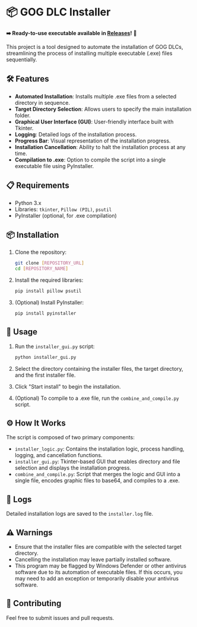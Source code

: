 # 📦 GOG DLC Installer

**➡️ Ready-to-use executable available in [Releases](https://github.com/yoxan101/gog-dlc-installer/releases/tag/alpha)!** 🚀

This project is a tool designed to automate the installation of GOG DLCs, streamlining the process of installing multiple executable (.exe) files sequentially.

## 🛠️ Features

-   **Automated Installation**: Installs multiple .exe files from a selected directory in sequence.
-   **Target Directory Selection**: Allows users to specify the main installation folder.
-   **Graphical User Interface (GUI)**: User-friendly interface built with Tkinter.
-   **Logging**: Detailed logs of the installation process.
-   **Progress Bar**: Visual representation of the installation progress.
-   **Installation Cancellation**: Ability to halt the installation process at any time.
-   **Compilation to .exe**: Option to compile the script into a single executable file using PyInstaller.

## 📋 Requirements

-   Python 3.x
-   Libraries: `tkinter`, `Pillow (PIL)`, `psutil`
-   PyInstaller (optional, for .exe compilation)

## 📦 Installation

1.  Clone the repository:

    ```bash
    git clone [REPOSITORY_URL]
    cd [REPOSITORY_NAME]
    ```

2.  Install the required libraries:

    ```bash
    pip install pillow psutil
    ```

3.  (Optional) Install PyInstaller:

    ```bash
    pip install pyinstaller
    ```

## 🚀 Usage

1.  Run the `installer_gui.py` script:

    ```bash
    python installer_gui.py
    ```

2.  Select the directory containing the installer files, the target directory, and the first installer file.
3.  Click "Start install" to begin the installation.
4.  (Optional) To compile to a .exe file, run the `combine_and_compile.py` script.

## ⚙️ How It Works

The script is composed of two primary components:

-   `installer_logic.py`: Contains the installation logic, process handling, logging, and cancellation functions.
-   `installer_gui.py`: Tkinter-based GUI that enables directory and file selection and displays the installation progress.
-   `combine_and_compile.py`: Script that merges the logic and GUI into a single file, encodes graphic files to base64, and compiles to a .exe.

## 📄 Logs

Detailed installation logs are saved to the `installer.log` file.

## ⚠️ Warnings

-   Ensure that the installer files are compatible with the selected target directory.
-   Cancelling the installation may leave partially installed software.
-   This program may be flagged by Windows Defender or other antivirus software due to its automation of executable files. If this occurs, you may need to add an exception or temporarily disable your antivirus software.

## 🤝 Contributing

Feel free to submit issues and pull requests.
